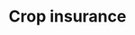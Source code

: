 ---
title: Crop insurance
longTitle: 'Crop insurance'
tags:
- gccommon
french:
- "[[Assurance-recolte]]"
usedFor:
- "[[Agricultural insurance]]"
---